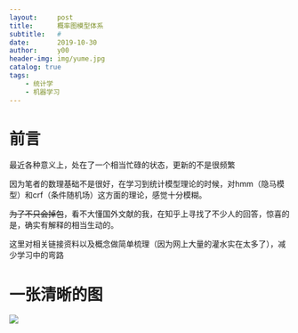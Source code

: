 ```yaml
---
layout:     post
title:      概率图模型体系
subtitle:   #
date:       2019-10-30
author:     y00
header-img: img/yume.jpg
catalog: true
tags:
    - 统计学
    - 机器学习
---
```


# 前言

最近各种意义上，处在了一个相当忙碌的状态，更新的不是很频繁

因为笔者的数理基础不是很好，在学习到统计模型理论的时候，对hmm（隐马模型）和crf（条件随机场）这方面的理论，感觉十分模糊。

~~为了不只会掉包~~，看不大懂国外文献的我，在知乎上寻找了不少人的回答，惊喜的是，确实有解释的相当生动的。

这里对相关链接资料以及概念做简单梳理（因为网上大量的灌水实在太多了），减少学习中的弯路

# 一张清晰的图

<img src="https://pic3.zhimg.com/v2-714c1843f78b6aecdb0c57cdd08e1c6a_r.jpg"/>
